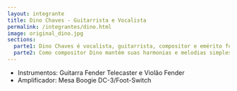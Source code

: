 ```yaml
---
layout: integrante
title: Dino Chaves - Guitarrista e Vocalista
permalink: /integrantes/dino.html
image: original_dino.jpg
sections:
  parte1: Dino Chaves é vocalista, guitarrista, compositor e emérito fundador da banda de rock Saída de Emergência. Um cara objetivo e sistemático. Admira  as obras de Raul Seixas, Cazuza, Rage Against The Machine e  Gentle Giant, além de ser fã dos arretados Luiz Gonzaga e Jackson do Pandeiro, principalmente pela autenticidade de ambos.
  parte2: Como compositor Dino mantém suas harmonias e melodias simples e marcantes, sempre com mensagens filosóficas em suas letras, na maioria das vezes baseadas em fatos reais. “Não abro mão da parte política social, religiosa e cotidiana, sempre na contra mão da música comercial. Na minha visão o rock é uma forma de contestar musicalmente algumas injustiças sociais”,  afirma Dino Chaves. Seus valores fundamentais para todo trabalho são honestidade e autenticidade. E isso fica evidente no som da banda, que preza pela originalidade sempre. 
---
```



- Instrumentos: Guitarra Fender Telecaster e Violão Fender
- Amplificador: Mesa Boogie DC-3/Foot-Switch

